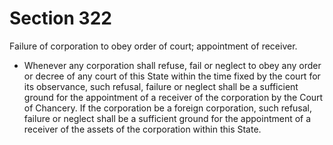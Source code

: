 # Section 322

Failure of corporation to obey order of court; appointment of receiver.

- Whenever any corporation shall refuse, fail or neglect to obey any order or decree of any court of this State within the time fixed by the court for its observance, such refusal, failure or neglect shall be a sufficient ground for the appointment of a receiver of the corporation by the Court of Chancery. If the corporation be a foreign corporation, such refusal, failure or neglect shall be a sufficient ground for the appointment of a receiver of the assets of the corporation within this State.